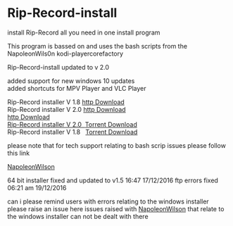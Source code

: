 # Rip-Record-install
install Rip-Record all you need in one install program

This program is bassed on and uses the bash scripts from the NapoleonWils0n kodi-playercorefactory

Rip-Record-install updated to v 2.0  

added support for  new windows 10 updates  
added shortcuts for MPV Player and VLC Player

Rip-Record installer  V 1.8   <a href="https://github.com/t3rmin8tor/kodi-player-core-factory-install/releases/download/v1.8/rip-record-install-1.8.exe">http Download</a><br>Rip-Record installer  V 2.0  <a href="https://github.com/t3rmin8tor/kodi-player-core-factory-install/releases/download/v2.0/rip-record-install-2.0.exe">http Download</a><br><a href="https://github.com/t3rmin8tor/kodi-player-core-factory-install/releases/download/v2.2/rip-record-install-v2.2.exe">http Download<br>Rip-Record installer V 2.0 &nbsp;<a href="https://github.com/t3rmin8tor/kodi-player-core-factory-install/raw/master/rip-record-install-2.0.torrent">Torrent Download</a><br>Rip-Record installer V 1.8 &nbsp;  <a href="https://github.com/t3rmin8tor/kodi-player-core-factory-install/raw/master/rip-record-install-1.8.torrent">Torrent Download</a>


please note  that for tech support relating to bash scrip issues please follow this link

<a href="https://github.com/NapoleonWils0n/kodi-playercorefactory">NapoleonWilson</a>


64 bit installer fixed and updated to v1.5 16:47  17/12/2016
ftp errors fixed  06:21 am 19/12/2016

can i please remind users with errors relating to the windows installer  please raise an issue  here
issues raised with <a href="https://github.com/NapoleonWils0n/kodi-playercorefactory">NapoleonWilson</a>
that relate to the windows installer can not be dealt with there 
